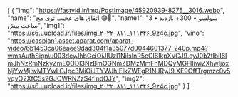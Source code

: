 [
  {
    "img": "https://fastvid.ir/img/PostImage/45920939-8275__3016.webp",
    "name": "اتفاق های عجیب توی مچ 😅💛",
    "name1": "سولسو • 300+ بازدید • 3 ساعت پیش",
    "img1": "https://s6.uupload.ir/files/img_۲۰۲۲۰۸۱۱_۱۱۱۳۴۶_9z4c.jpg",
    "vino": "https://caspian1.asset.aparat.com/aparat-video/6b1453ca06eaee9dad304f1a35077d0044601377-240p.mp4?wmsAuthSign\u003deyJhbGciOiJIUzI1NiIsInR5cCI6IkpXVCJ9.eyJ0b2tlbiI6ImJhNzRmNzkyZmE0ODI3NzBmOGNmZDMzMmFhMDQyMGFlIiwiZXhwIjoxNjYwMjIwMTYwLCJpc3MiOiJTYWJhIElkZWEgR1NJRyJ9.XE9OffTrgmzc0v5vqvO2XfC5s2GJOWRNZzS4fIndOJY",
    "img2": "https://s6.uupload.ir/files/img_۲۰۲۲۰۸۱۱_۱۱۱۳۴۶_9z4c.jpg"
  }
]
